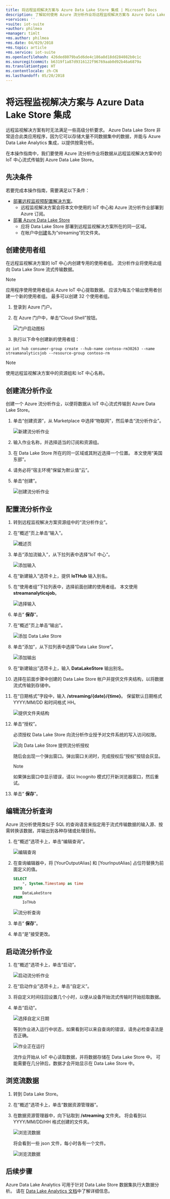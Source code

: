 ```yaml
---
title: 将远程监视解决方案与 Azure Data Lake Store 集成 | Microsoft Docs
description: 了解如何使用 Azure 流分析作业将远程监视解决方案与 Azure Data Lake Store 集成。
+services: ''
+suite: iot-suite
+author: philmea
+manager: timlt
+ms.author: philmea
+ms.date: 04/029/2018
+ms.topic: article
+ms.service: iot-suite
ms.openlocfilehash: 426ded8079ba5d6de4c186a8d18dd284082b0c1c
ms.sourcegitcommit: b6319f1a87d9316122f96769aab0d92b46a6879a
ms.translationtype: HT
ms.contentlocale: zh-CN
ms.lasthandoff: 05/20/2018
---
```

# <a name="integrate-the-remote-monitoring-solution-with-azure-data-lake-store"></a>将远程监视解决方案与 Azure Data Lake Store 集成

远程监视解决方案有时无法满足一些高级分析要求。 Azure Data Lake Store 非常适合此类应用程序，因为它可以存储大量不同数据集中的数据，并能与 Azure Data Lake Analytics 集成，以提供按需分析。

在本操作指南中，我们要使用 Azure 流分析作业将数据从远程监视解决方案中的 IoT 中心流式传输到 Azure Data Lake Store。

## <a name="prerequisites"></a>先决条件

若要完成本操作指南，需要满足以下条件：

* [部署远程监视预配置解决方案](iot-accelerators-remote-monitoring-deploy.md)。
  * 远程监视解决方案会将本文中使用的 IoT 中心和 Azure 流分析作业部署到 Azure 订阅。
* [部署 Azure Data Lake Store](../data-lake-store/data-lake-store-get-started-portal.md)
  * 应将 Data Lake Store 部署到远程监视解决方案所在的同一区域。
  * 在帐户中[创建](../data-lake-store/data-lake-store-get-started-portal.md#createfolder)名为“streaming”的文件夹。

## <a name="create-a-consumer-group"></a>创建使用者组

在远程监视解决方案的 IoT 中心内创建专用的使用者组。 流分析作业将使用此组向 Data Lake Store 流式传输数据。

> [!NOTE]
> 应用程序使用使用者组从 Azure IoT 中心提取数据。 应该为每五个输出使用者创建一个新的使用者组。 最多可以创建 32 个使用者组。

1. 登录到 Azure 门户。

1. 在 Azure 门户中，单击“Cloud Shell”按钮。

    ![门户启动图标](./media/iot-accelerators-integrate-data-lake/portal-launch-icon.png)

1. 执行以下命令创建新的使用者组：

```azurecli-interactive
az iot hub consumer-group create --hub-name contoso-rm30263 --name streamanalyticsjob --resource-group contoso-rm
```

> [!NOTE]
> 使用远程监视解决方案中的资源组和 IoT 中心名称。

## <a name="create-stream-analytics-job"></a>创建流分析作业

创建一个 Azure 流分析作业，以便将数据从 IoT 中心流式传输到 Azure Data Lake Store。

1. 单击“创建资源”，从 Marketplace 中选择“物联网”，然后单击“流分析作业”。

    ![新建流分析作业](./media/iot-accelerators-integrate-data-lake/new-stream-analytics-job.png)

1. 输入作业名称，并选择适当的订阅和资源组。

1. 在 Data Lake Store 所在的同一区域或其附近选择一个位置。 本文使用“美国东部”。

1. 请务必将“宿主环境”保留为默认值“云”。

1. 单击“创建”。

    ![创建流分析作业](./media/iot-accelerators-integrate-data-lake/create-stream-analytics-job.png)

## <a name="configure-the-stream-analytics-job"></a>配置流分析作业

1. 转到远程监视解决方案资源组中的“流分析作业”。

1. 在“概述”页上单击“输入”。

    ![概述页](./media/iot-accelerators-integrate-data-lake/stream-analytics-overview.png)

1. 单击“添加流输入”，从下拉列表中选择“IoT 中心”。

    ![添加输入](./media/iot-accelerators-integrate-data-lake/stream-analytics-add-input.png)

1. 在“新建输入”选项卡上，提供 **IoTHub** 输入别名。

1. 在“使用者组”下拉列表中，选择前面创建的使用者组。 本文使用 **streamanalyticsjob**。

    ![选择输入](./media/iot-accelerators-integrate-data-lake/stream-analytics-new-input.png)

1. 单击“ **保存**”。

1. 在“概述”页上单击“输出”。

    ![添加 Data Lake Store](./media/iot-accelerators-integrate-data-lake/stream-analytics-overview-2.png)

1. 单击“添加”，从下拉列表中选择“Data Lake Store”。

    ![添加输出](./media/iot-accelerators-integrate-data-lake/stream-analytics-output.png)

1. 在“新建输出”选项卡上，输入 **DataLakeStore** 输出别名。

1. 选择在前面步骤中创建的 Data Lake Store 帐户并提供文件夹结构，以将数据流式传输到存储中。

1. 在“日期格式”字段中，输入 **/streaming/{date}/{time}**。 保留默认日期格式 YYYY/MM/DD 和时间格式 HH。

    ![提供文件夹结构](./media/iot-accelerators-integrate-data-lake/stream-analytics-new-output.png)

1. 单击“授权”。

    必须授权 Data Lake Store 向流分析作业授予对文件系统的写入访问权限。

    ![向 Data Lake Store 提供流分析授权](./media/iot-accelerators-integrate-data-lake/stream-analytics-out-authorize.png)

    随后会出现一个弹出窗口。弹出窗口关闭时，完成授权后“授权”按钮会灰显。

    > [!NOTE]
    > 如果弹出窗口中显示错误，请以 Incognito 模式打开新浏览器窗口，然后重试。

1. 单击“ **保存**”。

## <a name="edit-the-stream-analytics-query"></a>编辑流分析查询

Azure 流分析使用类似于 SQL 的查询语言来指定用于流式传输数据的输入源、按需转换该数据，并输出到各种存储或处理目标。

1. 在“概述”选项卡上，单击“编辑查询”。

    ![编辑查询](./media/iot-accelerators-integrate-data-lake/stream-analytics-edit-query.png)

1. 在查询编辑器中，将 [YourOutputAlias] 和 [YourInputAlias] 占位符替换为前面定义的值。

    ```sql
    SELECT
        *, System.Timestamp as time
    INTO
        DataLakeStore
    FROM
        IoTHub
    ```

    ![流分析查询](./media/iot-accelerators-integrate-data-lake/stream-analytics-query.png)

1. 单击“ **保存**”。
1. 单击“是”接受更改。

## <a name="start-the-stream-analytics-job"></a>启动流分析作业

1. 在“概述”选项卡上，单击“启动”。

    ![启动流分析作业](./media/iot-accelerators-integrate-data-lake/stream-analytics-start.png)

1. 在“启动作业”选项卡上，单击“自定义”。

1. 将自定义时间往回设置几个小时，以便从设备开始流式传输时开始拾取数据。

1. 单击“启动”。

    ![选择自定义日期](./media/iot-accelerators-integrate-data-lake/stream-analytics-start-custom.png)

    等到作业进入运行中状态，如果看到可以来自查询的错误，请务必检查语法是否正确。

    ![作业正在运行](./media/iot-accelerators-integrate-data-lake/stream-analytics-running.png)

    流作业开始从 IoT 中心读取数据，并将数据存储在 Data Lake Store 中。 可能需要在几分钟后，数据才会开始显示在 Data Lake Store 中。

## <a name="explore-the-streaming-data"></a>浏览流数据

1. 转到 Data Lake Store。

1. 在“概述”选项卡上，单击“数据资源管理器”。

1. 在数据资源管理器中，向下钻取到 **/streaming** 文件夹。 将会看到以 YYYY/MM/DD/HH 格式创建的文件夹。

    ![浏览流数据](./media/iot-accelerators-integrate-data-lake/data-lake-store-data-explorer.png)

    将会看到一些 json 文件，每小时各有一个文件。

    ![浏览流数据](./media/iot-accelerators-integrate-data-lake/data-lake-store-file-preview.png)

## <a name="next-steps"></a>后续步骤

Azure Data Lake Analytics 可用于针对 Data Lake Store 数据集执行大数据分析。 请在 [Data Lake Analytics 文档](https://docs.microsoft.com/en-us/azure/data-lake-analytics)中了解详细信息。
